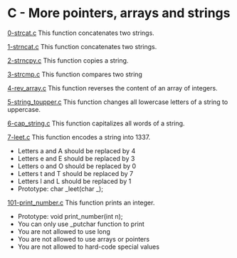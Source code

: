 # C - More pointers, arrays and strings

[0-strcat.c](./0-strcat.c)
This function concatenates two strings.

[1-strncat.c](./1-strncat.c)
This function concatenates two strings.

[2-strncpy.c](./2-strncpy.c)
This function copies a string.

[3-strcmp.c](./3-strcmp.c)
This function compares two string

[4-rev_array.c](./4-rev_array.c)
This function reverses the content of an array of integers.

[5-string_toupper.c](./5-string_toupper.c)
This function changes all lowercase letters of a string to uppercase.

[6-cap_string.c](./6-cap_string.c)
This function capitalizes all words of a string.

[7-leet.c](./7-leet.c)
This function encodes a string into 1337.

- Letters a and A should be replaced by 4
- Letters e and E should be replaced by 3
- Letters o and O should be replaced by 0
- Letters t and T should be replaced by 7
- Letters l and L should be replaced by 1
- Prototype: char _leet(char _);

[101-print_number.c](./101-print_number.c)
This function prints an integer.

- Prototype: void print_number(int n);
- You can only use \_putchar function to print
- You are not allowed to use long
- You are not allowed to use arrays or pointers
- You are not allowed to hard-code special values
